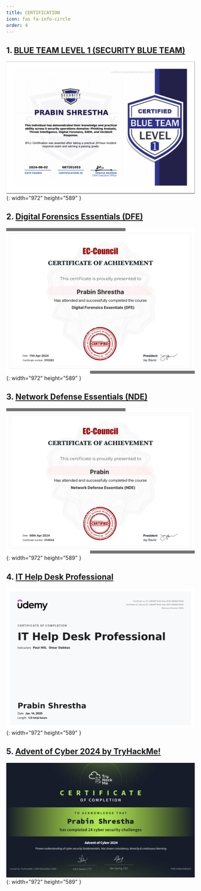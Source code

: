 ```yaml
---
title: CERTIFICATION
icon: fas fa-info-circle
order: 4
---
```


## 1. [BLUE TEAM LEVEL 1 (SECURITY BLUE TEAM)](https://www.credly.com/badges/5a5c60fa-431c-435c-90ad-f17a53f4c029) 


![Desktop View](../assets/img/favicon/certificatioin/BTL1.png){: width="972" height="589" }


## 2. [Digital Forensics Essentials (DFE)](https://codered.eccouncil.org/certificate/b8e58184-161e-4dba-bc49-d17d93d7583b?logged=true) 


![Desktop View](../assets/img/favicon/certificatioin/DFE.png){: width="972" height="589" }

## 3. [Network Defense Essentials (NDE)](https://codered.eccouncil.org/certificate/195797c0-765e-4509-8826-20b2c407fd06?logged=true) 


![Desktop View](../assets/img/favicon/certificatioin/NDE.png){: width="972" height="589" }

## 4. [IT Help Desk Professional](https://gale.udemy.com/certificate/UC-e2ffddf7-8e16-41ee-9013-05b681c191a8/) 


![Desktop View](../assets/img/favicon/certificatioin/it_help_desk.jpg){: width="972" height="589" }

## 5. [Advent of Cyber 2024 by TryHackMe!](https://tryhackme.com/r/certificate/THM-VHBUOMEQY9) 


![Desktop View](../assets/img/favicon/certificatioin/advent_of_cyber.png){: width="972" height="589" }
